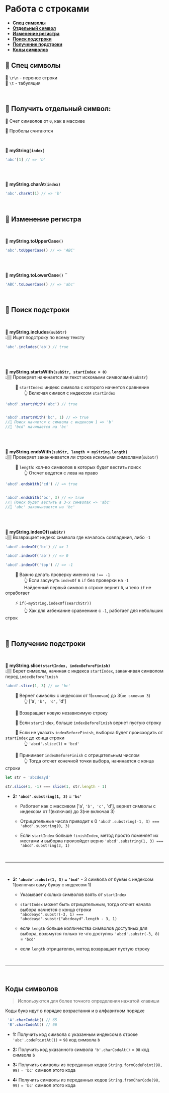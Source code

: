 # Работа с строками

* **<a href="#special-characters">Спец символы</a>**
* **<a href="#singl-symbol">Отдельный символ</a>**
* **<a href="#case">Изменение регистра</a>**
* **<a href="#search-string">Поиск подстроки</a>**
* **<a href="#get-string">Получение подстроки</a>**
* **<a href="#symbol-code">Коды символов</a>**

 ## 🚩 <a name="special-characters">Спец символы</a> 

🔹 `\r\n` - перенос строки  
🔹 `\t` - табуляция

<br>

## 🚩 **<a name="singl-symbol">Получить отдельный символ</a>**:

🔹 Счет символов от `0`, как в массиве  

🛑 Пробелы считаются

<br>

💠 **myString`[index]`**
```javascript
'abc'[1] // => 'b'
```  

<br><br>
   
💠 **myString.charAt`(index)`**  
```javascript
'abc'.charAt(1) // => 'b'
```

<br>
    
## 🚩 **<a name="case">Изменение регистра</a>**

<br>

💠 **myString.toUpperCase`()`**
```javascript
'abc'.toUpperCase() // => 'ABC'
```  

<br><br>

💠 **myString.toLowerCase`()`** ``  
```javascript
'ABC'.toLowerCase() // => 'abc'
```

<br>
    
## 🚩 **<a name="#search-string">Поиск подстроки</a>**

<br>

💠 **myString.includes`(subStr)`**  
👆🏽 Ищет подстроку по всему тексту
```javascript
'abc'.includes('ab') // true
```

<br><br>

💠 **myString.startsWith`(subStr, startIndex = 0)`**  
👆🏽 Проверяет начинается ли текст искомыми символами(`subStr`)

&emsp;&emsp; 🔹 `startIndex`: индекс символа с которого начнется сравнение  
&emsp;&emsp;&emsp;&emsp; 👆 Включая символ с индексом `startIndex`         
 
```javascript
'abcd'.startsWith('abc') // true


'abcd'.startsWith('bc', 1) // => true
//🎯 Поиск начнется с символа с индексом 1 => 'b'
//🎯 'bcd' начинается на 'bc'
```
<br><br>

💠 **myString.endsWith`(subStr, length = myString.length)`**  
👆🏽 Проверяет заканчивается ли строка искомыми символами(`subStr`)

&emsp;&emsp; 🔹 `length`: кол-во символов в которых будет вестить поиск  
&emsp;&emsp;&emsp;&emsp; 👆 Отсчет ведется с лева на право         

```javascript
'abcd'.endsWith('cd') // => true


'abcd'.endsWith('bc', 3) // => true
//🎯 Поиск будет вестить в 3-x символах => 'abc'
//🎯 'abc' заканчивается на 'bc'
```
   
<br><br>

💠 **myString.indexOf`(subStr)`**    
👆🏽 Возвращает индекс символа где началось совпадения, либо `-1`    
```javascript
'abcd'.indexOf('bc') // => 1

'abcd'.indexOf('ab') // => 0

'abcd'.indexOf('top') // => -1
```

&emsp;&emsp; 🛑 Важно делать проверку именно на `!== -1`  
&emsp;&emsp;&emsp;&emsp; 👆 Если засунуть `indexOf` в `if` без проверки на `-1`     
&emsp;&emsp;&emsp;&emsp; Найденный первый символ в строке вернет `0`, и тело `if` не отработает
   
&emsp;&emsp; ⚡ `if(~myString.indexOf(searchStr))`     
&emsp;&emsp;&emsp;&emsp; 👆 Хак для избежание сравнениие с `-1`, работает для небольших строк  

<br>

## 🚩 **<a name="#get-string">Получение подстроки</a>**

<br>

💠 **myString.slice`(startIndex, indexBeforeFinish)`**    
👆🏽 Берет символы, начиная с индекса `startIndex`, заканчивая символом перед `indexBeforeFinish`

```javascript
'abcd'.slice(1, 3) // => 'bc'
```

&emsp;&emsp; 🔹 Вернет символы с индексом от 1(`включая`) до 3(`не включая 3`)   
&emsp;&emsp;&emsp;&emsp; 👆 ['a', `'b', 'c',` 'd']   

&emsp;&emsp; 🔹 Возвращает новую независимую строку      

&emsp;&emsp; 🔹 Если `startIndex`, больше `indexBeforeFinish` вернет пустую строку   

&emsp;&emsp; 🔹 Если не указать `indexBeforeFinish`, выборка будет происходить от `startIndex` до конца строки   
&emsp;&emsp;&emsp;&emsp; 👆 `'abcd'.slice(1)` = `'bcd'`    

&emsp;&emsp; 🔹 Принимает `indexBeforeFinish` с отрицательным числом  
&emsp;&emsp;&emsp;&emsp; 👆 Тогда отсчет конечной точки выбора, начинается с конца строки
```javascript
let str = 'abcdeaуd'

str.slice(1, -1) === slice(1, str.length - 1)
```

      

* **2:** **`'abcd'.substring(1, 3)` = `'bc'`**
    
    * Работает как с массивом ['a', `'b', 'c',` 'd'], вернет символы с индексом от 1(включая) до 3(не включая 3)
    
    * Отрицательные числа приводит к 0 `'abcd'.substring(-1, 3) === 'abcd'.substring(0, 3)`
    
    * Если `startIndex` больше `finishIndex`, метод просто поменяет их местами и выборка произойдет верно `'abcd'.substring(1, 3) === 'abcd'.substring(3, 1)`

<br>    

---

<br>

* **3:** **`'abcde'.substr(1, 3)` = `'bcd'`** - 3 символа от буквы с индексом 1(включая саму букву с индексом 1)
    
    * Указывает сколько символов взять от `startIndex`
    
    * `startIndex` может быть отрицательным, тогда отсчет начала выбора начнется с конца строки   
    `"abcdeaуd".substr(-3, 1) === "abcdeaуd".substr("abcdeaуd".length - 3, 1)`
    
    * если `length` больше колличества символов доступных для выбора, возьмутся только те что доступны `'abcd'.substr(-3, 8)` = `'bcd'`
    
    * если `length` отрицателен, метод возвращает пустую строку
          
<br>    

---

<br>            
           
## **<a name="#symbol-code">Коды символов</a>**
> Используются для более точного определения нажатой клавиши 

Коды букв идут в порядке возрастания и в алфавитном порядке
```javascript
 'A'.charCodeAt() // 65
 'B'.charCodeAt() // 66
```

* **1:** Получить код символа с указанным индексом в строке `'abc'.codePointAt(1)` = `98` код символа `b`

* **2:** Получить код указанного символа `'b'.charCodeAt()` = `98` код символа `b`

* **3:** Получить символы из переданных кодов `String.formCodePoint(98, 99)` = `'bc'` символ этого кода 

* **4:** Получить символы из переданных кодов `String.fromCharCode(98, 99)` = `'bc'` символ этого кода 